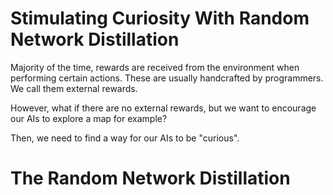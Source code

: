 # Stimulating Curiosity With Random Network Distillation

Majority of the time, rewards are received from the environment when performing certain actions. These are usually handcrafted by programmers. We call them external rewards.

However, what if there are no external rewards, but we want to encourage our AIs to explore a map for example?

Then, we need to find a way for our AIs to be "curious".

# The Random Network Distillation

